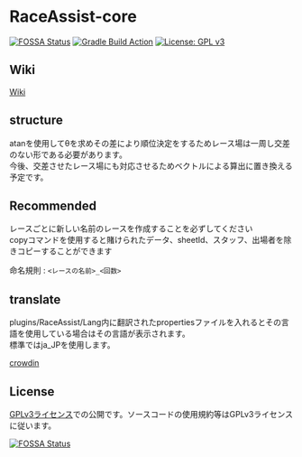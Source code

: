 # RaceAssist-core

[![FOSSA Status](https://app.fossa.com/api/projects/custom%2B27464%2Fgithub.com%2FNlkomaru%2FRaceAssist-advance.svg?type=shield)](https://app.fossa.com/projects/custom%2B27464%2Fgithub.com%2FNlkomaru%2FRaceAssist-advance?ref=badge_shield)
[![Gradle Build Action](https://github.com/Nlkomaru/RaceAssist-core/actions/workflows/build_and_deploy.yml/badge.svg?branch=master)](https://github.com/Nlkomaru/RaceAssist-core/actions/workflows/build_and_deploy.yml)
[![License: GPL v3](https://img.shields.io/badge/License-GPLv3-blue.svg)](https://www.gnu.org/licenses/gpl-3.0)


## Wiki

[Wiki](https://github.com/Nlkomaru/RaceAssist-core/wiki)

## structure
atanを使用してθを求めその差により順位決定をするためレース場は一周し交差のない形である必要があります。<br>
今後、交差させたレース場にも対応させるためベクトルによる算出に置き換える予定です。

## Recommended

レースごとに新しい名前のレースを作成することを必ずしてください<br>
copyコマンドを使用すると賭けられたデータ、sheetId、スタッフ、出場者を除きコピーすることができます

命名規則 : `<レースの名前>_<回数>`


## translate 
plugins/RaceAssist/Lang内に翻訳されたpropertiesファイルを入れるとその言語を使用している場合はその言語が表示されます。 <br>
標準ではja_JPを使用します。

[crowdin](https://crowdin.com/project/raceassist)<br>


## License

[GPLv3ライセンス](https://github.com/Nlkomaru/RaceAssist-core/blob/master/LICENSE)での公開です。ソースコードの使用規約等はGPLv3ライセンスに従います。

[![FOSSA Status](https://app.fossa.com/api/projects/custom%2B27464%2Fgithub.com%2FNlkomaru%2FRaceAssist-core.svg?type=large)](https://app.fossa.com/projects/custom%2B27464%2Fgithub.com%2FNlkomaru%2FRaceAssist-core?ref=badge_large)
